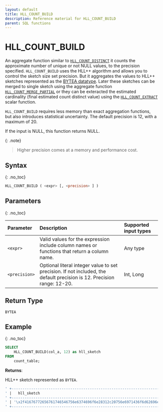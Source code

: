 ```yaml
---
layout: default
title: HLL_COUNT_BUILD
description: Reference material for HLL_COUNT_BUILD
parent: SQL functions
---
```



# HLL_COUNT_BUILD

An aggregate function similar to [`HLL_COUNT_DISTINCT`](hll-count-distinct.md) it counts the approximate number of unique or not NULL values,
to the precision specified.
`HLL_COUNT_BUILD` uses the HLL++ algorithm and allows you to control the sketch size set precision.
But it aggregates the values to HLL++ sketches represented as the [BYTEA datatype](../general-reference/bytea-data-type.md).
Later these sketches can be merged to single sketch using the aggregate function [`HLL_COUNT_MERGE_PARTIAL`](hll-count-merge-partial.md)
or they can be exteracted the estimated cardinality (final estimated count distinct value) 
using the [`HLL_COUNT_EXTRACT`](hll-count-extract.md) scalar function.

`HLL_COUNT_BUILD` requires less memory than exact aggregation functions, but also introduces statistical uncertainty. The default precision is 12, with a maximum of 20.

If the input is NULL, this function returns NULL.

{: .note}
>Higher precision comes at a memory and performance cost.

## Syntax
{: .no_toc}

```sql
HLL_COUNT_BUILD ( <expr> [, <precision> ] )
```

## Parameters
{: .no_toc}

| Parameter | Description | Supported input types |
| :--------- |:------------|:-|
| `<expr>`  | Valid values for the expression include column names or functions that return a column name. | Any type |
| `<precision>` | Optional literal integer value to set precision. If not included, the default precision is 12. Precision range: 12-20. | Int, Long |

## Return Type
`BYTEA`

## Example
{: .no_toc}

```sql
SELECT
    HLL_COUNT_BUILD(col_a, 12) as hll_sketch
FROM
    count_table;
```

**Returns**: 

HLL++ sketch represented as `BYTEA`.
```sql
' +--------------------------------------------------------------------------------------------------------------------------------------------------------------------------------------------+
' |   hll_sketch                                                                                                                                                                               |
' +--------------------------------------------------------------------------------------------------------------------------------------------------------------------------------------------+
' | '\x2f41676772656761746546756e6374696f6e28312c20756e6971436f6d62696e65643634283132292c20496e743332290a01052ccbc234fcbc56b4e7830665202abf3aced8f809c581510b7518f0a86804904775554cd537d76ad6' |
' +--------------------------------------------------------------------------------------------------------------------------------------------------------------------------------------------+
```